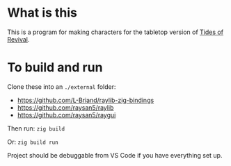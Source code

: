 # What is this
This is a program for making characters for the tabletop version of [Tides of Revival](https://github.com/Srekel/tides-of-revival).

# To build and run

Clone these into an `./external` folder:
- https://github.com/L-Briand/raylib-zig-bindings
- https://github.com/raysan5/raylib
- https://github.com/raysan5/raygui

Then run: `zig build`

Or: `zig build run`

Project should be debuggable from VS Code if you have everything set up.
